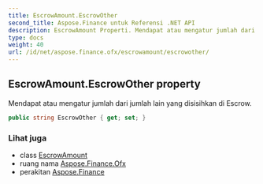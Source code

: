 ```yaml
---
title: EscrowAmount.EscrowOther
second_title: Aspose.Finance untuk Referensi .NET API
description: EscrowAmount Properti. Mendapat atau mengatur jumlah dari jumlah lain yang disisihkan di Escrow.
type: docs
weight: 40
url: /id/net/aspose.finance.ofx/escrowamount/escrowother/
---
```

## EscrowAmount.EscrowOther property

Mendapat atau mengatur jumlah dari jumlah lain yang disisihkan di Escrow.

```csharp
public string EscrowOther { get; set; }
```

### Lihat juga

* class [EscrowAmount](../)
* ruang nama [Aspose.Finance.Ofx](../../escrowamount/)
* perakitan [Aspose.Finance](../../../)


